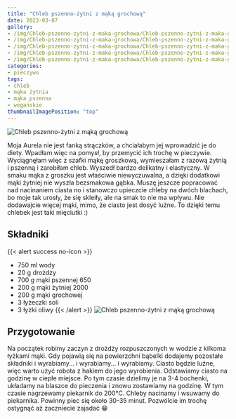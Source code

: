 ```yaml
---
title: "Chleb pszenno-żytni z mąką grochową"
date: 2023-03-07
gallery:
- /img/Chleb-pszenno-zytni-z-maka-grochowa/Chleb-pszenno-zytni-z-maka-grochowa-1.JPG
- /img/Chleb-pszenno-zytni-z-maka-grochowa/Chleb-pszenno-zytni-z-maka-grochowa-2.JPG
- /img/Chleb-pszenno-zytni-z-maka-grochowa/Chleb-pszenno-zytni-z-maka-grochowa-3.JPG
- /img/Chleb-pszenno-zytni-z-maka-grochowa/Chleb-pszenno-zytni-z-maka-grochowa-4.JPG
- /img/Chleb-pszenno-zytni-z-maka-grochowa/Chleb-pszenno-zytni-z-maka-grochowa-5.JPG
categories:
- pieczywo
tags:
- chleb
- mąka żytnia
- mąka pszenna
- wegańskie
thumbnailImagePosition: "top"
---
```

![Chleb pszenno-żytni z mąką grochową](/img/Chleb-pszenno-zytni-z-maka-grochowa/Chleb-pszenno-zytni-z-maka-grochowa-6.JPG)

Moja Aurela nie jest fanką strączków, a chciałabym jej wprowadzić je do diety. Wpadłam więc na pomysł, by przemycić ich trochę w pieczywie. Wyciągnęłam więc z szafki mąkę groszkową, wymieszałam z razową żytnią i pszenną i zarobiłam chleb. Wyszedł bardzo delikatny i elastyczny. W smaku mąka z groszku jest właściwie niewyczuwalna, a dzięki dodatkowi mąki żytniej nie wyszła bezsmakowa gąbka. Muszę jeszcze popracować nad nacinaniem ciasta no i stanowczo upieczcie chleby na dwóch blachach, bo moje tak urosły, że się skleiły, ale na smak to nie ma wpływu. Nie dodawajcie więcej mąki, mimo, że ciasto jest dosyć luźne. To dzięki temu chlebek jest taki mięciutki :)
<!--more-->
## Składniki
{{< alert success no-icon >}}
- 750 ml wody
- 20 g drożdży
- 700 g mąki pszennej 650
- 200 g mąki żytniej 2000
- 200 g mąki grochowej
- 3 łyżeczki soli
- 3 łyżki oliwy
{{< /alert >}}
![Chleb pszenno-żytni z mąką grochową](/img/Chleb-pszenno-zytni-z-maka-grochowa/Chleb-pszenno-zytni-z-maka-grochowa-3.JPG)
## Przygotowanie
Na początek robimy zaczyn z drożdży rozpuszczonych w wodzie z kilkoma łyżkami mąki. Gdy pojawią się na powierzchni bąbelki dodajemy pozostałe składniki i wyrabiamy... i wyrabiamy... i wyrabiamy. Ciasto będzie luźne, więc warto użyć robota z hakiem do jego wyrobienia. Odstawiamy ciasto na godzinę w ciepłe miejsce. Po tym czasie dzielimy je na 3-4 bochenki, układamy na blaszce do pieczenia i znowu zostawiamy na godzinę. W tym czasie nagrzewamy piekarnik do 200°C. Chleby nacinamy i wsuwamy do piekarnika. Powinny piec się około 30-35 minut. Pozwólcie im trochę ostygnąć aż zaczniecie zajadać 😁
